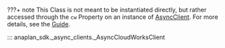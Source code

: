???+ note
    This Class is not meant to be instantiated directly, but rather accessed through the `cw` Property on an
    instance of [AsyncClient](async_client.md). For more details, see the [Guide](../../guides/cloud_works.md).

::: anaplan_sdk._async_clients._AsyncCloudWorksClient
